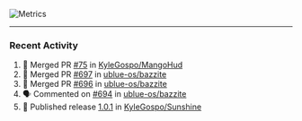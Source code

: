 ![Metrics](https://metrics.lecoq.io/KyleGospo?template=classic&base=header%2C%20activity%2C%20community%2C%20repositories%2C%20metadata&base.indepth=false&base.hireable=false&base.skip=false&config.timezone=America%2FLos_Angeles)

---
### Recent Activity
<!--START_SECTION:activity-->
1. 🎉 Merged PR [#75](https://github.com/KyleGospo/MangoHud/pull/75) in [KyleGospo/MangoHud](https://github.com/KyleGospo/MangoHud)
2. 🎉 Merged PR [#697](https://github.com/ublue-os/bazzite/pull/697) in [ublue-os/bazzite](https://github.com/ublue-os/bazzite)
3. 🎉 Merged PR [#696](https://github.com/ublue-os/bazzite/pull/696) in [ublue-os/bazzite](https://github.com/ublue-os/bazzite)
4. 🗣 Commented on [#694](https://github.com/ublue-os/bazzite/issues/694#issuecomment-1901281384) in [ublue-os/bazzite](https://github.com/ublue-os/bazzite)
5. 🚀 Published release [1.0.1](https://github.com/KyleGospo/Sunshine/releases/tag/1.0.1) in [KyleGospo/Sunshine](https://github.com/KyleGospo/Sunshine)
<!--END_SECTION:activity-->
